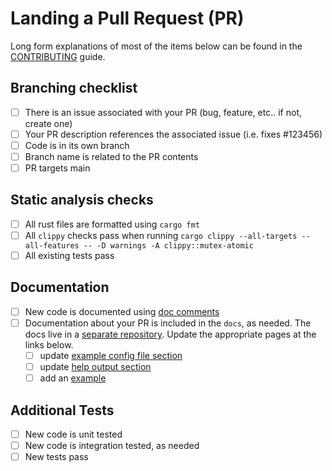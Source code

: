 # Landing a Pull Request (PR)

Long form explanations of most of the items below can be found in the [CONTRIBUTING](https://github.com/epi052/feroxbuster/blob/master/CONTRIBUTING.md) guide.

## Branching checklist
- [ ] There is an issue associated with your PR (bug, feature, etc.. if not, create one)
- [ ] Your PR description references the associated issue (i.e. fixes #123456)
- [ ] Code is in its own branch
- [ ] Branch name is related to the PR contents
- [ ] PR targets main

## Static analysis checks
- [ ] All rust files are formatted using `cargo fmt`
- [ ] All `clippy` checks pass when running `cargo clippy --all-targets --all-features -- -D warnings -A clippy::mutex-atomic`
- [ ] All existing tests pass

## Documentation
- [ ] New code is documented using [doc comments](https://doc.rust-lang.org/stable/rust-by-example/meta/doc.html)
- [ ] Documentation about your PR is included in the `docs`, as needed. The docs live in a [separate repository](https://epi052.github.io/feroxbuster-docs/docs/). Update the appropriate pages at the links below.
  - [ ] update [example config file section](https://epi052.github.io/feroxbuster-docs/docs/configuration/ferox-config-toml/)
  - [ ] update [help output section](https://epi052.github.io/feroxbuster-docs/docs/configuration/command-line/)
  - [ ] add an [example](https://epi052.github.io/feroxbuster-docs/docs/examples/)

## Additional Tests
- [ ] New code is unit tested
- [ ] New code is integration tested, as needed
- [ ] New tests pass
